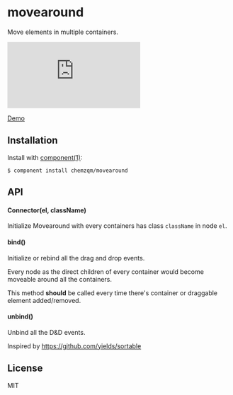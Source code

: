 
# movearound

  Move elements in multiple containers.

  ![Screen cast](http://chemzqm.github.io/movearound/screencast.html)

  [Demo](http://chemzqm.github.io/movearound/index.html)

## Installation

  Install with [component(1)](http://component.io):

    $ component install chemzqm/movearound

## API

#### Connector(el, className)

Initialize Movearound with every containers has class `className` in node `el`.


#### bind()

Initialize or rebind all the drag and drop events.

Every node as the direct children of every container would become moveable around all the containers.

This method **should** be called every time there's container or draggable element added/removed.

#### unbind()

Unbind all the D&D events.

Inspired by <https://github.com/yields/sortable>

## License

  MIT
